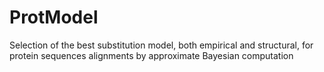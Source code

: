# ProtModel
Selection of the best substitution model, both empirical and structural, for protein sequences alignments by approximate Bayesian computation
